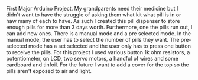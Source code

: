 First Major Arduino Project.
My grandparents need their medicine but I didn't want to have the struggle of asking them what kit what pill is in or haw many of each to have.
As such I created this pill dispenser to store enough pills for more than 3 days worth. Furthermore, one the pills run out, I can add new ones.
There is a manual mode and a pre selected mode.
In the manual mode, the user has to select the number of pills they want.
The pre-selected mode has a set selected and the user only has to press one button to receive the pills.
For this project I used various button 1k ohm resistors, a potentiometer, on LCD, two servo motors, a handful of wires and some cardboard and tinfoil.
For the future I want to add a cover for the top so the pills aren't exposed to air and light.
